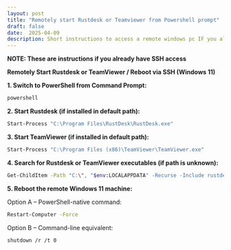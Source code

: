 ```yaml
---
layout: post
title: "Remotely start Rustdesk or Teamviewer from Powershell prompt"
draft: false
date:  2025-04-09
description: Short instructions to access a remote windows pc IF you already have SSH access but other GUI programs like Rustdesk or Teamviewer are not working.  This includes remote reboot instructions as well
---
```

**NOTE: These are instructions if you already have SSH access**


**Remotely Start Rustdesk or TeamViewer / Reboot via SSH (Windows 11\)**

**1\. Switch to PowerShell from Command Prompt:**

```sh
powershell
```

**2\. Start Rustdesk (if installed in default path):**

```sh
Start-Process "C:\Program Files\RustDesk\RustDesk.exe"
```

**3\. Start TeamViewer (if installed in default path):**

```sh  
Start-Process "C:\Program Files (x86)\TeamViewer\TeamViewer.exe"
```

**4\. Search for Rustdesk or TeamViewer executables (if path is unknown):**

```sh  
Get-ChildItem -Path "C:\", "$env:LOCALAPPDATA" -Recurse -Include rustdesk.exe, TeamViewer.exe -ErrorAction SilentlyContinue
```

**5\. Reboot the remote Windows 11 machine:**

Option A – PowerShell-native command:

```sh
Restart-Computer -Force
```
Option B – Command-line equivalent:

```sh  
shutdown /r /t 0
```
